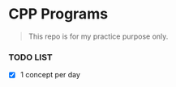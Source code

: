 # CPP Programs

> This repo is for my practice purpose only.

### TODO LIST

- [x] 1 concept per day
